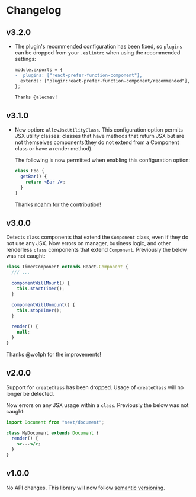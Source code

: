 # Changelog

## v3.2.0

- The plugin's recommended configuration has been fixed, so `plugins` can be dropped from your `.eslintrc` when using the recommended settings:

  ```diff
  module.exports = {
  -  plugins: ["react-prefer-function-component"],
    extends: ["plugin:react-prefer-function-component/recommended"],
  };

  Thanks @alecmev!
  ```

## v3.1.0

- New option: `allowJsxUtilityClass`. This configuration option permits JSX utility classes: classes that have methods that return JSX but are not themselves components(they do not extend from a Component class or have a render method).

  The following is now permitted when enabling this configuration option:

  ```jsx
  class Foo {
    getBar() {
      return <Bar />;
    }
  }
  ```

  Thanks [noahm](https://github.com/noahm) for the contribution!

## v3.0.0

Detects `class` components that extend the `Component` class, even if they do not use any JSX. Now errors on manager, business logic, and other renderless `class` components that extend `Component`. Previously the below was not caught:

```jsx
class TimerComponent extends React.Component {
  /// ...

  componentWillMount() {
    this.startTimer();
  }

  componentWillUnmount() {
    this.stopTimer();
  }

  render() {
    null;
  }
}
```

Thanks @wo1ph for the improvements!

## v2.0.0

Support for `createClass` has been dropped. Usage of `createClass` will no longer be detected.

Now errors on any JSX usage within a `class`. Previously the below was not caught:

```jsx
import Document from "next/document";

class MyDocument extends Document {
  render() {
    <>...</>;
  }
}
```

## v1.0.0

No API changes. This library will now follow [semantic versioning](https://docs.npmjs.com/about-semantic-versioning).
